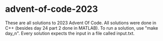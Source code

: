 # advent-of-code-2023

These are all solutions to 2023 Advent Of Code. All solutions were done in C++ (besides day 24 part 2 done in MATLAB). To run a solution, use "make day_n". Every solution expects the input in a file called input.txt.
